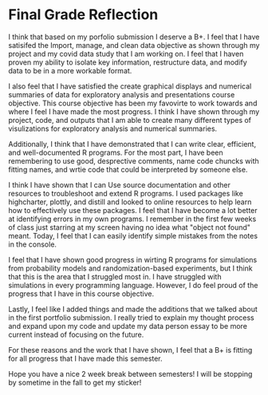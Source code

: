# Final Grade Reflection

I think that based on my porfolio submission I deserve a B+. I feel that I have satisifed the Import, manage, and clean data objective as shown through my project and my covid data study that I am working on. I feel that I haven proven my ability to isolate key information, restructure data, and modify data to be in a more workable format. 

I also feel that I have satisfied the create graphical displays and numerical summaries of data for exploratory analysis and presentations course objective. This course objective has been my favovirte to work towards and where I feel I have made the most progress. I think I have shown through my project, code, and outputs that I am able to create many different types of visulizations for exploratory analysis and numerical summaries. 


Additionally, I think that I have demonstrated that I can write clear, efficient, and well-documented R programs. For the most part, I have been remembering to use good, desprective comments, name code chuncks with fitting names, and wrtie code that could be interpreted by someone else. 


I think I have shown that I can Use source documentation and other resources to troubleshoot and extend R programs. I used packages like highcharter, plottly, and distill and looked to online resources to help learn how to effectively use these packages. I feel that I have become a lot better at identifying errors in my own programs. I remember in the first few weeks of class just starring at my screen having no idea what "object not found" meant. Today, I feel that I can easily identify simple mistakes from the notes in the console. 


I feel that I have shown good progress in wirting R programs for simulations from probability models and randomization-based experiments, but I think that this is the area that I struggled most in. I have struggled with simulations in every programming language. However, I do feel proud of the progress that I have in this course objective. 

Lastly, I feel like I added things and made the additions that we talked about in the first portfolio submission. I really tried to explain my thought process and expand upon my code and update my data person essay to be more current instead of focusing on the future. 

For these reasons and the work that I have shown, I feel that a B+ is fitting for all progress that I have made this semester. 

Hope you have a nice 2 week break between semesters!
I will be stopping by sometime in the fall to get my sticker!
